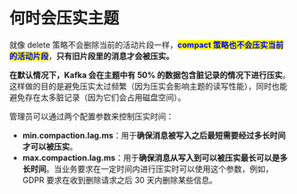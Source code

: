 # 何时会压实主题

就像 delete 策略不会删除当前的活动片段一样，<mark style="color:blue;">**compact 策略也不会压实当前的活动片段**</mark>，**只有旧片段里的消息才会被压实。**

**在默认情况下，Kafka 会在主题中有 50% 的数据包含脏记录的情况下进行压实**。这样做的目的是避免压实太过频繁（因为压实会影响主题的读写性能），同时也能避免存在太多脏记录（因为它们会占用磁盘空间）。

管理员可以通过两个配置参数来控制压实时间：

* **min.compaction.lag.ms**：用于**确保消息被写入之后最短需要经过多长时间才可以被压实**。
* **max.compaction.lag.ms**：用于**确保消息从写入到可以被压实最长可以是多长时间**。当业务要求在一定时间内进行压实时可以使用这个参数，例如，GDPR 要求在收到删除请求之后 30 天内删除某些信息。
